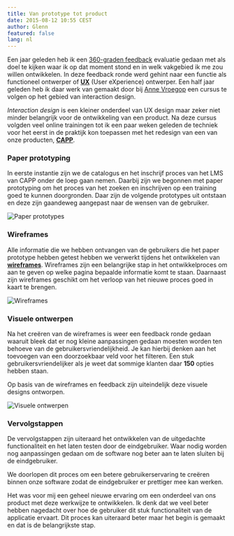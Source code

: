 ```yaml
---
title: Van prototype tot product
date: 2015-08-12 10:55 CEST
author: Glenn
featured: false
lang: nl
---
```


Een jaar geleden heb ik een [360-graden feedback](http://360feedback.io) evaluatie gedaan met als doel te kijken waar ik op dat moment stond en in welk vakgebied ik me zou willen ontwikkelen. In deze feedback ronde werd gehint naar een functie als functioneel ontwerper of __[UX](https://en.wikipedia.org/wiki/User_experience_design)__ (User eXperience) ontwerper. Een half jaar geleden heb ik daar werk van gemaakt door bij [Anne Vroegop](https://twitter.com/annevroegop) een cursus te volgen op het gebied van interaction design.

_Interaction design_ is een kleiner onderdeel van UX design maar zeker niet minder belangrijk voor de ontwikkeling van een product. Na deze cursus volgden veel online trainingen tot ik een paar weken geleden de techniek voor het eerst in de praktijk kon toepassen met het redesign van een van onze producten, __[CAPP](/capp-lms/)__.

### Paper prototyping

In eerste instantie zijn we de catalogus en het inschrijf proces van het LMS van CAPP onder de loep gaan nemen. Daarbij zijn we begonnen met paper prototyping om het proces van het zoeken en inschrijven op een training goed te kunnen doorgronden. Daar zijn de volgende prototypes uit ontstaan en deze zijn gaandeweg aangepast naar de wensen van de gebruiker.

![Paper prototypes](/images/blog/paper-prototypes.jpg)

### Wireframes

Alle informatie die we hebben ontvangen van de gebruikers die het paper prototype hebben getest hebben we verwerkt tijdens het ontwikkelen van __[wireframes](https://en.wikipedia.org/wiki/Website_wireframe)__. Wireframes zijn een belangrijke stap in het ontwikkelproces om aan te geven op welke pagina bepaalde informatie komt te staan. Daarnaast zijn wireframes geschikt om het verloop van het nieuwe proces goed in kaart te brengen.

![Wireframes](/images/blog/wireframes.jpg)

### Visuele ontwerpen

Na het creëren van de wireframes is weer een feedback ronde gedaan waaruit bleek dat er nog kleine aanpassingen gedaan moesten worden ten behoeve van de gebruikersvriendelijkheid. Je kan hierbij denken aan het toevoegen van een doorzoekbaar veld voor het filteren. Een stuk gebruikersvriendelijker als je weet dat sommige klanten daar __150__ opties hebben staan.

Op basis van de wireframes en feedback zijn uiteindelijk deze visuele designs ontworpen.

![Visuele ontwerpen](/images/blog/visual-designs.jpg)

### Vervolgstappen

De vervolgstappen zijn uiteraard het ontwikkelen van de uitgedachte functionaliteit en het laten testen door de eindgebruiker. Waar nodig worden nog aanpassingen gedaan om de software nog beter aan te laten sluiten bij de eindgebruiker.

We doorlopen dit proces om een betere gebruikerservaring te creëren binnen onze software zodat de eindgebruiker er prettiger mee kan werken.

Het was voor mij een geheel nieuwe ervaring om een onderdeel van ons product met deze werkwijze te ontwikkelen. Ik denk dat we veel beter hebben nagedacht over hoe de gebruiker dit stuk functionaliteit van de applicatie ervaart. Dit proces kan uiteraard beter maar het begin is gemaakt en dat is de belangrijkste stap.
